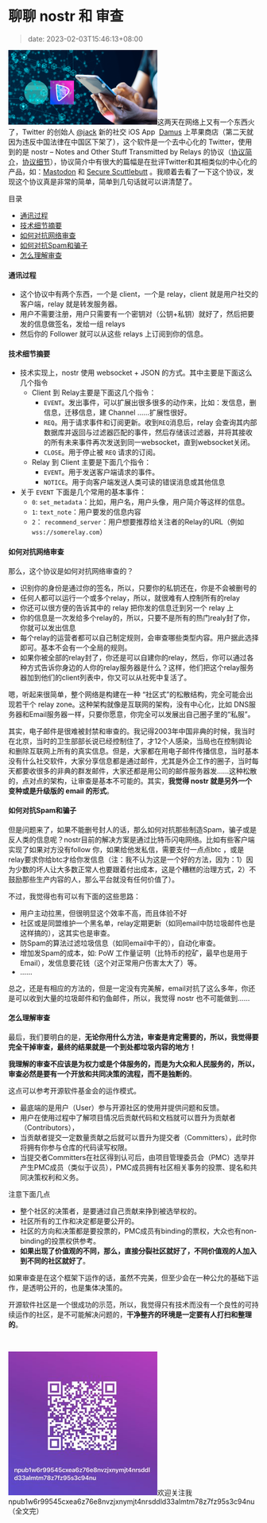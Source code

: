 # 聊聊 nostr 和 审查
>date: 2023-02-03T15:46:13+08:00


![](/assets/images/coolshell.cn/wp-content/uploads/2023/02/nostr-aplicacion-descentralizada-1140x570-1-300x150.png)这两天在网络上又有一个东西火了，Twitter 的创始人 [@jack](https://twitter.com/jack) 新的社交 iOS App  [Damus](https://apps.apple.com/ca/app/damus/id1628663131) 上苹果商店（第二天就因为违反中国法律在中国区下架了），这个软件是一个去中心化的 Twitter，使用到的是 nostr – Notes and Other Stuff Transmitted by Relays 的协议（[协议简介](https://github.com/nostr-protocol/nostr)，[协议细节](https://github.com/nostr-protocol/nips)），协议简介中有很大的篇幅是在批评Twitter和其相类似的中心化的产品，如：[Mastodon](https://mastodon.social/) 和 [Secure Scuttlebutt](https://scuttlebutt.nz/) 。我顺着去看了一下这个协议，发现这个协议真是非常的简单，简单到几句话就可以讲清楚了。




目录



* [通讯过程](#%E9%80%9A%E8%AE%AF%E8%BF%87%E7%A8%8B "通讯过程")
* [技术细节摘要](#%E6%8A%80%E6%9C%AF%E7%BB%86%E8%8A%82%E6%91%98%E8%A6%81 "技术细节摘要")
* [如何对抗网络审查](#%E5%A6%82%E4%BD%95%E5%AF%B9%E6%8A%97%E7%BD%91%E7%BB%9C%E5%AE%A1%E6%9F%A5 "如何对抗网络审查")
* [如何对抗Spam和骗子](#%E5%A6%82%E4%BD%95%E5%AF%B9%E6%8A%97Spam%E5%92%8C%E9%AA%97%E5%AD%90 "如何对抗Spam和骗子")
* [怎么理解审查](#%E6%80%8E%E4%B9%88%E7%90%86%E8%A7%A3%E5%AE%A1%E6%9F%A5 "怎么理解审查")

#### 通讯过程


* 这个协议中有两个东西，一个是 client，一个是 relay，client 就是用户社交的客户端，relay 就是转发服务器。
* 用户不需要注册，用户只需要有一个密钥对（公钥+私钥）就好了，然后把要发的信息做签名，发给一组 relays
* 然后你的 Follower 就可以从这些 relays 上订阅到你的信息。



#### 技术细节摘要


* 技术实现上，nostr 使用 websocket + JSON 的方式。其中主要是下面这么几个指令
	+ Client 到 Relay主要是下面这几个指令：
		- `EVENT`。发出事件，可以扩展出很多很多的动作来，比如：发信息，删信息，迁移信息，建 Channel ……扩展性很好。
		- `REQ`。用于请求事件和订阅更新。收到`REQ`消息后，relay 会查询其内部数据库并返回与过滤器匹配的事件，然后存储该过滤器，并将其接收的所有未来事件再次发送到同一websocket，直到websocket关闭。
		- `CLOSE`。用于停止被 `REQ` 请求的订阅。
	+ Relay 到 Client 主要是下面几个指令：
		- `EVENT`。用于发送客户端请求的事件。
		- `NOTICE`。用于向客户端发送人类可读的错误消息或其他信息
* 关于 `EVENT` 下面是几个常用的基本事件：
	+ `0`: `set_metadata`：比如，用户名，用户头像，用户简介等这样的信息。
	+ `1`: `text_note`：用户要发的信息内容
	+ `2`： `recommend_server`：用户想要推荐给关注者的Relay的URL（例如`wss://somerelay.com`）


#### 如何对抗网络审查


那么，这个协议是如何对抗网络审查的？


* 识别你的身份是通过你的签名，所以，只要你的私钥还在，你是不会被删号的
* 任何人都可以运行一个或多个relay，所以，就很难有人控制所有的relay
* 你还可以很方便的告诉其中的 relay 把你发的信息迁到另一个 relay 上
* 你的信息是一次发给多个relay的，所以，只要不是所有的热门realy封了你，你就可以发出信息
* 每个relay的运营者都可以自己制定规则，会审查哪些类型内容。用户据此选择即可。基本不会有一个全局的规则。
* 如果你被全部的relay封了，你还是可以自建你的relay，然后，你可以通过各种方式告诉你身边的人你的relay服务器是什么？这样，他们把这个relay服务器加到他们的client列表中，你又可以从社死中复活了。


嗯，听起来很简单，整个网络是构建在一种 “社区式”的松散结构，完全可能会出现若干个 relay zone。这种架构就像是互联网的架构，没有中心化，比如 DNS服务器和Email服务器一样，只要你愿意，你完全可以发展出自己圈子里的“私服”。


其实，电子邮件是很难被封禁和审查的。我记得2003年中国非典的时候，我当时在北京，当时的卫生部部长说已经控制住了，才12个人感染，当局也在控制舆论和删除互联网上所有的真实信息。但是，大家都在用电子邮件传播信息，当时基本没有什么社交软件，大家分享信息都是通过邮件，尤其是外企工作的圈子，当时每天都要收很多的非典的群发邮件，大家还都是用公司的邮件服务器发……这种松散的，点对点的架构，让审查是基本不可能的。其实，**我觉得 nostr 就是另外一个变种或是升级版的 email 的形式**。


#### 如何对抗Spam和骗子


但是问题来了，如果不能删号封人的话，那么如何对抗那些制造Spam，骗子或是反人类的信息呢？nostr目前的解决方案是通过比特币闪电网络。比如有些客户端实现了如果对方没有follow 你，如果给他发私信，需要支付一点点btc ，或是relay要求你给btc才给你发信息（注：我不认为这是一个好的方法，因为：1）因为少数的坏人让大多数正常人也要跟着付出成本，这是个糟糕的治理方式，2）不鼓励那些生产内容的人，那么平台就没有任何价值了）。


不过，我觉得也有可以有下面的这些思路：


* 用户主动拉黑，但很明显这个效率不高，而且体验不好
* 社区或是同盟维护一个黑名单，relay定期更新（如同email中防垃圾邮件也是这样搞的），这其实也是审查。
* 防Spam的算法过滤垃圾信息（如同email中干的），自动化审查。
* 增加发Spam的成本，如: PoW 工作量证明（比特币的挖矿，最早也是用于Email），发信息要花钱（这个对正常用户伤害太大了）等。
* ……


总之，还是有相应的方法的，但是一定没有完美解，email对抗了这么多年，你还是可以收到大量的垃圾邮件和钓鱼邮件，所以，我觉得 nostr 也不可能做到……


#### 怎么理解审查


最后，我们要明白的是，**无论你用什么方法，审查是肯定需要的，所以，我觉得要完全干掉审查，最终的结果就是一个到处都垃圾内容的地方！**


**我理解的审查不应该是为权力或是个体服务的，而是为大众和人民服务的，所以，审查必然是要有一个开放和共同决策的流程，而不是独断的**。


这点可以参考开源软件基金会的运作模式。


* 最底端的是用户（User）参与开源社区的使用并提供问题和反馈。
* 用户在使用过程中了解项目情况后贡献代码和文档就可以晋升为贡献者（Contributors），
* 当贡献者提交一定数量贡献之后就可以晋升为提交者（Committers），此时你将拥有你参与仓库的代码读写权限。
* 当提交者Committers在社区得到认可后，由项目管理委员会（PMC）选举并产生PMC成员（类似于议员），PMC成员拥有社区相关事务的投票、提名和共同决策权利和义务。


注意下面几点


* 整个社区的决策者，是要通过自己贡献来挣到被选举权的。
* 社区所有的工作和决定都是要公开的。
* 社区的方向和决策都是要投票的，PMC成员有binding的票权，大众也有non-binding的投票权供参考。
* **如果出现了价值观的不同，那么，直接分裂社区就好了，不同价值观的人加入到不同的社区就好了**。


如果审查是在这个框架下运作的话，虽然不完美，但至少会在一种公允的基础下运作，是透明公开的，也是集体决策的。


开源软件社区是一个很成功的示范，所以，我觉得只有技术而没有一个良性的可持续运作的社区，是不可能解决问题的，**干净整齐的环境是一定要有人打扫和整理的**。


 


![欢迎关注我 npub1w6r99545cxea6z76e8nvzjxnymjt4nrsddld33almtm78z7fz95s3c94nu](/assets/images/coolshell.cn/wp-content/uploads/2023/02/IMG_2533-300x289.jpg)欢迎关注我 npub1w6r99545cxea6z76e8nvzjxnymjt4nrsddld33almtm78z7fz95s3c94nu
（全文完）


